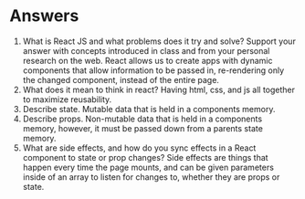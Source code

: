 # Answers

1. What is React JS and what problems does it try and solve? Support your answer with concepts introduced in class and from your personal research on the web.
React allows us to create apps with dynamic components that allow information to be passed in, re-rendering only the changed component, instead of the entire page.
1. What does it mean to think in react?
Having html, css, and js all together to maximize reusability.
1. Describe state.
Mutable data that is held in a components memory.
1. Describe props.
Non-mutable data that is held in a components memory, however, it must be passed down from a parents state memory.
1. What are side effects, and how do you sync effects in a React component to state or prop changes?
Side effects are things that happen every time the page mounts, and can be given parameters inside of an array to listen for changes to, whether they are props or state.